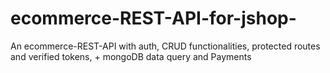 # ecommerce-REST-API-for-jshop-
An ecommerce-REST-API with auth, CRUD functionalities, protected routes and verified tokens, + mongoDB data query and Payments
